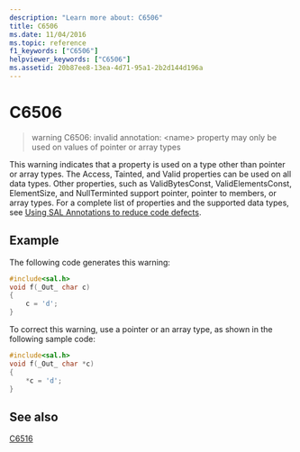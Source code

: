 ```yaml
---
description: "Learn more about: C6506"
title: C6506
ms.date: 11/04/2016
ms.topic: reference
f1_keywords: ["C6506"]
helpviewer_keywords: ["C6506"]
ms.assetid: 20b87ee8-13ea-4d71-95a1-2b2d144d196a
---
```

# C6506

> warning C6506: invalid annotation: \<name> property may only be used on values of pointer or array types

This warning indicates that a property is used on a type other than pointer or array types. The Access, Tainted, and Valid properties can be used on all data types. Other properties, such as ValidBytesConst, ValidElementsConst, ElementSize, and NullTerminted support pointer, pointer to members, or array types. For a complete list of properties and the supported data types, see [Using SAL Annotations to reduce code defects](using-sal-annotations-to-reduce-c-cpp-code-defects.md).

## Example

The following code generates this warning:

```cpp
#include<sal.h>
void f(_Out_ char c)
{
    c = 'd';
}
```

To correct this warning, use a pointer or an array type, as shown in the following sample code:

```cpp
#include<sal.h>
void f(_Out_ char *c)
{
    *c = 'd';
}
```

## See also

[C6516](../code-quality/c6516.md)
